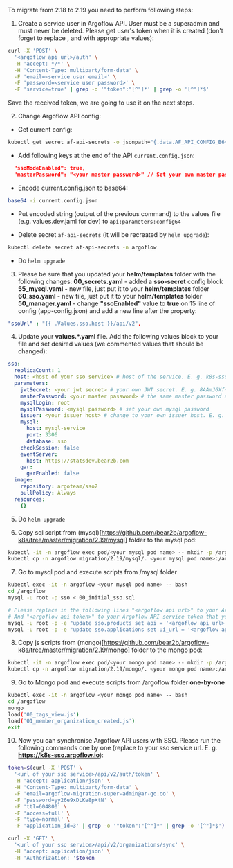 To migrate from 2.18 to 2.19 you need to perform following steps:
1. Create a service user in Argoflow API. User must be a superadmin and must never be deleted. 
Please get user's token when it is created (don't forget to replace <argoflow api url>, <service user email> and <service user password> with appropriate values):
```bash
curl -X 'POST' \
  '<argoflow api url>/auth' \
  -H 'accept: */*' \
  -H 'Content-Type: multipart/form-data' \
  -F 'email=<service user email>' \
  -F 'password=<service user password>' \
  -F 'service=true' | grep -o '"token":"[^"]*' | grep -o '[^"]*$'
```
Save the received token, we are going to use it on the next steps.

2. Change Argoflow API config:
- Get current config:
```bash
kubectl get secret af-api-secrets -o jsonpath="{.data.AF_API_CONFIG_B64}" -n argoflow | base64 -D | base64 -D > current.config.json
```
- Add following keys at the end of the API `current.config.json`:
```json
  "ssoModeEnabled": true,
  "masterPassword": "<your master password>" // Set your own master password. It should be a MD5 hash. E. g. 1777120362afe842fd7456bbe128834b
```
- Encode current.config.json to base64:
```bash
base64 -i current.config.json
```
- Put encoded string (output of the previous command) to the values file (e.g. values.dev.jaml for dev) to `api:parameters:config64`

- Delete secret `af-api-secrets` (it will be recreated by `helm upgrade`):
```bash
kubectl delete secret af-api-secrets -n argoflow
```
- Do `helm upgrade`

3. Please be sure that you updated your **helm/templates** folder with the following changes:
**00_secrets.yaml** - added a **sso-secret** config block
**55_mysql.yaml** - new file, just put it to your **helm/templates** folder
**60_sso.yaml** - new file, just put it to your **helm/templates** folder
**50_manager.yaml** - change **"ssoEnabled"** value to **true** on 15 line of config (app-config.json) and add a new line after the property:
```yaml
"ssoUrl" : "{{ .Values.sso.host }}/api/v2",
```

4. Update your **values.*.yaml** file. Add the following values block to your file and set desired values (we commented values that should be changed):
```yaml
sso:
  replicaCount: 1
  host: <host of your sso service> # host of the service. E. g. k8s-sso.argoflow.io
  parameters:
    jwtSecret: <your jwt secret> # your own JWT secret. E. g. 8AAmJ6Xf+doM7ZLoYiME22M8z61Df/VuIN8zsAWO6rc=
    masterPassword: <your master password> # the same master password as you specified previously in the Argoflow API config
    mysqlLogin: root
    mysqlPassword: <mysql password> # set your own mysql password
    issuer: <your issuer host> # change to your own issuer host. E. g. k8s-sso.argoflow.io
    mysql:
      host: mysql-service
      port: 3306
      database: sso
    checkSession: false
    eventServer:
      host: https://statsdev.bear2b.com
    gar:
      garEnabled: false
  image:
    repository: argoteam/sso2
    pullPolicy: Always
  resources:
    {}
```

5. Do `helm upgrade`

6. Copy sql script from (mysql)[https://github.com/bear2b/argoflow-k8s/tree/master/migration/2.19/mysql] folder to the mysql pod:
```bash
kubectl -it -n argoflow exec pod/<your mysql pod name> -- mkdir -p /argoflow
kubectl cp -n argoflow migration/2.19/mysql/. <your mysql pod name>:/argoflow/.
```

7. Go to mysql pod and execute scripts from /mysql folder
```bash
kubectl exec -it -n argoflow <your mysql pod name> -- bash
cd /argoflow
mysql -u root -p sso < 00_initial_sso.sql

# Please replace in the following lines "<argoflow api url>" to your Argoflow API url. (E. g. https://k8s-api.argoflow.io)
# And "<argoflow api token>" to your Argoflow API service token that you received in the first step of this migration guide
mysql -u root -p -e "update sso.products set api = '<argoflow api url>', token = '<argoflow api token>' where code = 'wapi'"
mysql -u root -p -e "update sso.applications set ui_url = '<argoflow api url>', ui_password_reset_url = '<argoflow api url>/set-new-password?security-code=%s' where id = 3"
```

8. Copy js scripts from (mongo)[https://github.com/bear2b/argoflow-k8s/tree/master/migration/2.19/mongo] folder to the mongo pod:
```bash
kubectl -it -n argoflow exec pod/<your mongo pod name> -- mkdir -p /argoflow
kubectl cp -n argoflow migration/2.19/mongo/. <your mongo pod name>:/argoflow/.
```

9. Go to Mongo pod and execute scripts from /argoflow folder **one-by-one**
```bash
kubectl exec -it -n argoflow <your mongo pod name> -- bash
cd /argoflow
mongo
load('00_tags_view.js')
load('01_member_organization_created.js')
exit
```

10. Now you can synchronise Argoflow API users with SSO.
Please run the following commands one by one (replace **<url of your sso service>** to your sso service url. E. g. **https://k8s-sso.argoflow.io**):
```bash
token=$(curl -X 'POST' \
  '<url of your sso service>/api/v2/auth/token' \
  -H 'accept: application/json' \
  -H 'Content-Type: multipart/form-data' \
  -F 'email=argoflow-migration-super-admin@ar-go.co' \
  -F 'password=yy26e9xDLKe8pXtN' \
  -F 'ttl=604800' \
  -F 'access=full' \
  -F 'type=normal' \
  -F 'application_id=3' | grep -o '"token":"[^"]*' | grep -o '[^"]*$')

curl -X 'GET' \
  '<url of your sso service>/api/v2/organizations/sync' \
  -H 'accept: application/json' \
  -H 'Authorization: '$token
```